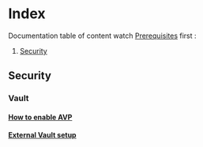 # Index

Documentation table of content watch [Prerequisites](../prerequisites/README.md) first :

1. [Security](#security)

## Security

### Vault

#### [How to enable AVP](./security/avp-documention.md)

#### [External Vault setup](./security/external-vault.md)
